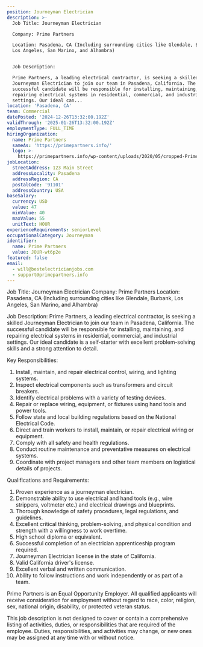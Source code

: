 ```yaml
---
position: Journeyman Electrician
description: >-
  Job Title: Journeyman Electrician

  Company: Prime Partners

  Location: Pasadena, CA (Including surrounding cities like Glendale, Burbank,
  Los Angeles, San Marino, and Alhambra)


  Job Description:

  Prime Partners, a leading electrical contractor, is seeking a skilled
  Journeyman Electrician to join our team in Pasadena, California. The
  successful candidate will be responsible for installing, maintaining, and
  repairing electrical systems in residential, commercial, and industrial
  settings. Our ideal can...
location: 'Pasadena, CA'
team: Commercial
datePosted: '2024-12-26T13:32:00.192Z'
validThrough: '2025-01-26T13:32:00.192Z'
employmentType: FULL_TIME
hiringOrganization:
  name: Prime Partners
  sameAs: 'https://primepartners.info/'
  logo: >-
    https://primepartners.info/wp-content/uploads/2020/05/cropped-Prime-Partners-Logo-NO-BG-1-1.png
jobLocation:
  streetAddress: 123 Main Street
  addressLocality: Pasadena
  addressRegion: CA
  postalCode: '91101'
  addressCountry: USA
baseSalary:
  currency: USD
  value: 47
  minValue: 40
  maxValue: 55
  unitText: HOUR
experienceRequirements: seniorLevel
occupationalCategory: Journeyman
identifier:
  name: Prime Partners
  value: JOUR-wt6p2e
featured: false
email:
  - will@bestelectricianjobs.com
  - support@primepartners.info
---
```




Job Title: Journeyman Electrician
Company: Prime Partners
Location: Pasadena, CA (Including surrounding cities like Glendale, Burbank, Los Angeles, San Marino, and Alhambra)

Job Description:
Prime Partners, a leading electrical contractor, is seeking a skilled Journeyman Electrician to join our team in Pasadena, California. The successful candidate will be responsible for installing, maintaining, and repairing electrical systems in residential, commercial, and industrial settings. Our ideal candidate is a self-starter with excellent problem-solving skills and a strong attention to detail.

Key Responsibilities:

1. Install, maintain, and repair electrical control, wiring, and lighting systems.
2. Inspect electrical components such as transformers and circuit breakers.
3. Identify electrical problems with a variety of testing devices.
4. Repair or replace wiring, equipment, or fixtures using hand tools and power tools.
5. Follow state and local building regulations based on the National Electrical Code.
6. Direct and train workers to install, maintain, or repair electrical wiring or equipment.
7. Comply with all safety and health regulations.
8. Conduct routine maintenance and preventative measures on electrical systems.
9. Coordinate with project managers and other team members on logistical details of projects.

Qualifications and Requirements:

1. Proven experience as a journeyman electrician.
2. Demonstrable ability to use electrical and hand tools (e.g., wire strippers, voltmeter etc.) and electrical drawings and blueprints.
3. Thorough knowledge of safety procedures, legal regulations, and guidelines.
4. Excellent critical thinking, problem-solving, and physical condition and strength with a willingness to work overtime.
5. High school diploma or equivalent.
6. Successful completion of an electrician apprenticeship program required.
7. Journeyman Electrician license in the state of California.
8. Valid California driver's license.
9. Excellent verbal and written communication.
10. Ability to follow instructions and work independently or as part of a team.

Prime Partners is an Equal Opportunity Employer. All qualified applicants will receive consideration for employment without regard to race, color, religion, sex, national origin, disability, or protected veteran status. 

This job description is not designed to cover or contain a comprehensive listing of activities, duties, or responsibilities that are required of the employee. Duties, responsibilities, and activities may change, or new ones may be assigned at any time with or without notice.
